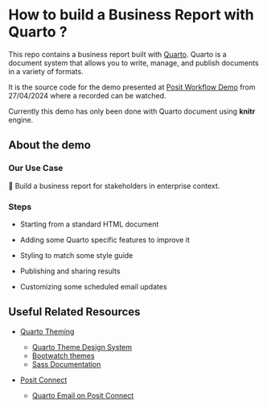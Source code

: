 # How to build a Business Report with Quarto ? 

This repo contains a business report built with [Quarto](https://quarto.org/). Quarto is a document system that allows you to write, manage, and publish documents in a variety of formats.

It is the source code for the demo presented at [Posit Workflow Demo](https://www.youtube.com/playlist?list=PL9HYL-VRX0oRsUB5AgNMQuKuHPpNDLBVt) from 27/04/2024 where a recorded can be watched. 

Currently this demo has only been done with Quarto document using **knitr** engine.

## About the demo

### Our Use Case

🎯 Build a business report for stakeholders in enterprise context.

### Steps

- Starting from a standard HTML document

- Adding some Quarto specific features to improve it

- Styling to match some style guide

- Publishing and sharing results

- Customizing some scheduled email updates

## Useful Related Resources

- [Quarto Theming](https://quarto.org/docs/output-formats/html-themes.html)
  - [Quarto Theme Design System](https://quarto.org/docs/output-formats/html-themes-more.html)
  - [Bootwatch themes](https://bootswatch.com/)
  - [Sass Documentation](https://sass-lang.com/documentation/)

- [Posit Connect](https://posit.co/products/enterprise/connect/)
  - [Quarto Email on Posit Connect](https://docs.posit.co/connect/user/quarto/#email-customization)
